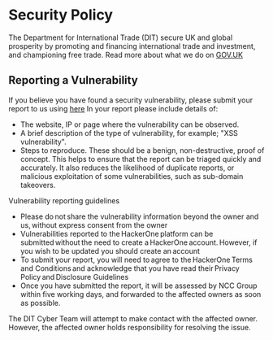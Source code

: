 # Security Policy
The Department for International Trade (DIT) secure UK and global prosperity by promoting and financing international trade and investment, and championing free trade. Read more about what we do on [GOV.UK](https://www.gov.uk/government/organisations/department-for-international-trade/aboutt)

## Reporting a Vulnerability

If you believe you have found a security vulnerability, please submit your report to us using [here](https://hackerone.com/2680e4cd-0436-42a5-bd2a-37fd86367276/embedded_submissions/new)
In your report please include details of:
- The website, IP or page where the vulnerability can be observed.
- A brief description of the type of vulnerability, for example; "XSS vulnerability".
- Steps to reproduce. These should be a benign, non-destructive, proof of concept. This helps to ensure that the report can be triaged quickly and accurately. It also reduces the likelihood of duplicate reports, or malicious exploitation of some vulnerabilities, such as sub-domain takeovers.

Vulnerability reporting guidelines

-	Please do not share the vulnerability information beyond the owner and us, without express consent from the owner
- Vulnerabilities reported to the HackerOne platform can be submitted without the need to create a HackerOne account. However, if you wish to be updated you should create an account
- To submit your report, you will need to agree to the HackerOne Terms and Conditions and acknowledge that you have read their Privacy Policy and Disclosure Guidelines
-	Once you have submitted the report, it will be assessed by NCC Group within five working days, and forwarded to the affected owners as soon as possible. 

The DIT Cyber Team will attempt to make contact with the affected owner. However, the affected owner holds responsibility for resolving the issue.
